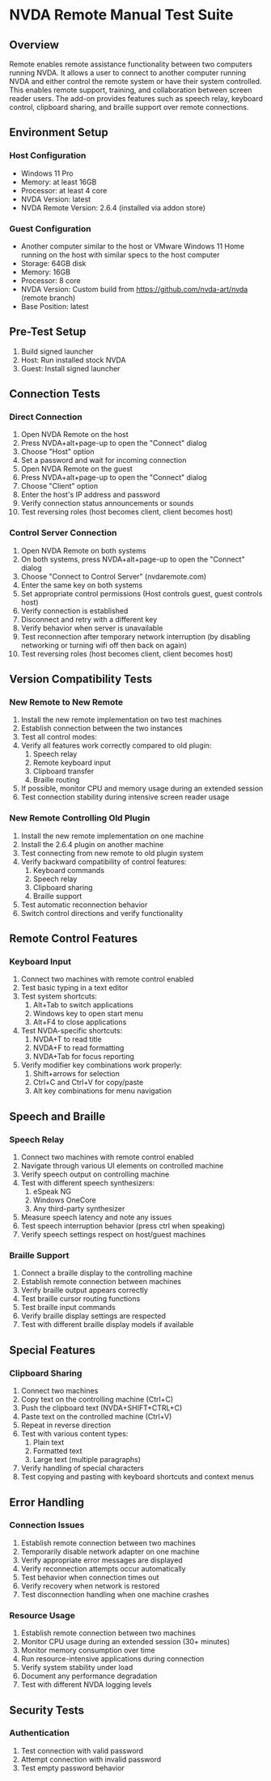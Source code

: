 # NVDA Remote Manual Test Suite

## Overview
Remote  enables remote assistance functionality between two computers running NVDA. It allows a user to connect to another computer running NVDA and either control the remote system or have their system controlled. This enables remote support, training, and collaboration between screen reader users. The add-on provides features such as speech relay, keyboard control, clipboard sharing, and braille support over remote connections.

## Environment Setup

### Host Configuration
- Windows 11 Pro
- Memory: at least 16GB
- Processor: at least 4 core
- NVDA Version: latest
- NVDA Remote Version: 2.6.4 (installed via addon store)

### Guest Configuration
- Another computer similar to the host or VMware Windows 11 Home running on the host with similar specs to the host computer
- Storage: 64GB disk
- Memory: 16GB
- Processor: 8 core
- NVDA Version: Custom build from https://github.com/nvda-art/nvda (remote branch)
- Base Position: latest

## Pre-Test Setup
1. Build signed launcher
2. Host: Run installed stock NVDA
3. Guest: Install signed launcher

## Connection Tests

### Direct Connection
1. Open NVDA Remote on the host
2. Press NVDA+alt+page-up to open the "Connect" dialog
3. Choose "Host" option
4. Set a password and wait for incoming connection
5. Open NVDA Remote on the guest
6. Press NVDA+alt+page-up to open the "Connect" dialog
7. Choose "Client" option
8. Enter the host's IP address and password
9. Verify connection status announcements or sounds
10. Test reversing roles (host becomes client, client becomes host)

### Control Server Connection
1. Open NVDA Remote on both systems
2. On both systems, press NVDA+alt+page-up to open the "Connect" dialog
3. Choose "Connect to Control Server" (nvdaremote.com)
4. Enter the same key on both systems
5. Set appropriate control permissions (Host controls guest, guest controls host)
6. Verify connection is established
7. Disconnect and retry with a different key
8. Verify behavior when server is unavailable
9. Test reconnection after temporary network interruption (by disabling networking or turning wifi off then back on again)
10. Test reversing roles (host becomes client, client becomes host)

## Version Compatibility Tests

### New Remote to New Remote
1. Install the new remote implementation on two test machines
2. Establish connection between the two instances 
3. Test all control modes:
4. Verify all features work correctly compared to old plugin:
   1. Speech relay
   2. Remote keyboard input
   3. Clipboard transfer
   4. Braille routing
5. If possible, monitor CPU and memory usage during an extended session
6. Test connection stability during intensive screen reader usage

### New Remote Controlling Old Plugin
1. Install the new remote implementation on one machine
2. Install the 2.6.4 plugin on another machine
3. Test connecting from new remote to old plugin system
4. Verify backward compatibility of control features:
   1. Keyboard commands
   2. Speech relay
   3. Clipboard sharing
   4. Braille support
5. Test automatic reconnection behavior
6. Switch control directions and verify functionality

## Remote Control Features

### Keyboard Input
1. Connect two machines with remote control enabled
2. Test basic typing in a text editor
3. Test system shortcuts:
   1. Alt+Tab to switch applications
   2. Windows key to open start menu
   3. Alt+F4 to close applications
4. Test NVDA-specific shortcuts:
   1. NVDA+T to read title
   2. NVDA+F to read formatting
   3. NVDA+Tab for focus reporting
5. Verify modifier key combinations work properly:
   1. Shift+arrows for selection
   2. Ctrl+C and Ctrl+V for copy/paste
   3. Alt key combinations for menu navigation

## Speech and Braille

### Speech Relay
1. Connect two machines with remote control enabled
2. Navigate through various UI elements on controlled machine
3. Verify speech output on controlling machine
4. Test with different speech synthesizers:
   1. eSpeak NG
   2. Windows OneCore
   3. Any third-party synthesizer
5. Measure speech latency and note any issues
6. Test speech interruption behavior (press ctrl when speaking)
7. Verify speech settings respect on host/guest machines

### Braille Support
1. Connect a braille display to the controlling machine
2. Establish remote connection between machines
3. Verify braille output appears correctly
4. Test braille cursor routing functions
5. Test braille input commands
6. Verify braille display settings are respected
7. Test with different braille display models if available

## Special Features

### Clipboard Sharing
1. Connect two machines
2. Copy text on the controlling machine (Ctrl+C)
3. Push the clipboard text (NVDA+SHIFT+CTRL+C)
4. Paste text on the controlled machine (Ctrl+V)
5. Repeat in reverse direction
5. Test with various content types:
   1. Plain text
   2. Formatted text
   3. Large text (multiple paragraphs)
6. Verify handling of special characters
7. Test copying and pasting with keyboard shortcuts and context menus

## Error Handling

### Connection Issues
1. Establish remote connection between two machines
2. Temporarily disable network adapter on one machine
3. Verify appropriate error messages are displayed
4. Verify reconnection attempts occur automatically
5. Test behavior when connection times out
6. Verify recovery when network is restored
7. Test disconnection handling when one machine crashes

### Resource Usage
1. Establish remote connection between two machines
2. Monitor CPU usage during an extended session (30+ minutes)
3. Monitor memory consumption over time
4. Run resource-intensive applications during connection
5. Verify system stability under load
6. Document any performance degradation
7. Test with different NVDA logging levels

## Security Tests

### Authentication
1. Test connection with valid password
2. Attempt connection with invalid password
3. Test empty password behavior
